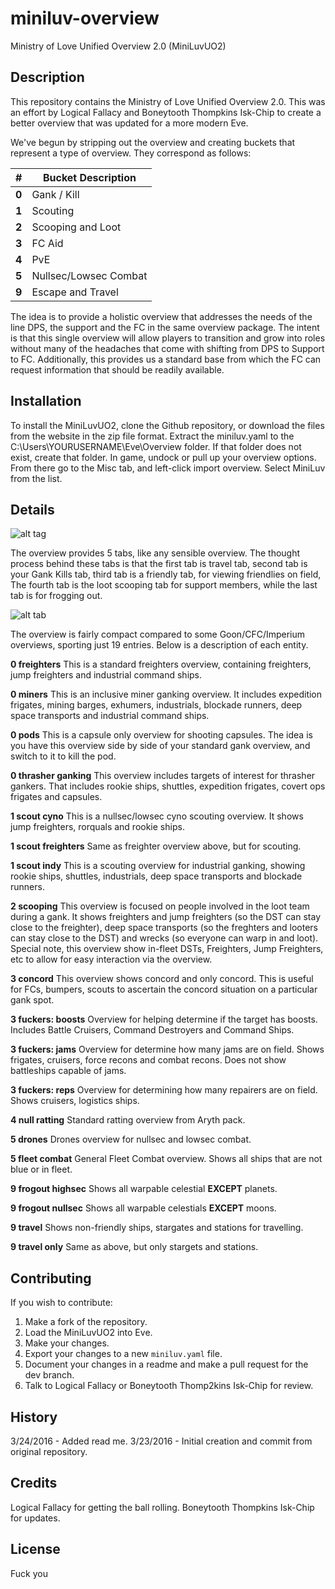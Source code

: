 # miniluv-overview

Ministry of Love Unified Overview 2.0 (MiniLuvUO2)

## Description

This repository contains the Ministry of Love Unified Overview 2.0.  This was an effort by Logical Fallacy and Boneytooth Thompkins Isk-Chip to create a better overview that was updated for a more modern Eve.

We've begun by stripping out the overview and creating buckets that represent a type of overview.  They correspond as follows:

| #     | Bucket Description    |
| :---: | --------------------- |
| **0** | Gank / Kill           |
| **1** | Scouting              |
| **2** | Scooping and Loot     |
| **3** | FC Aid                |
| **4** | PvE                   |
| **5** | Nullsec/Lowsec Combat |
| **9** | Escape and Travel     |

The idea is to provide a holistic overview that addresses the needs of the line DPS, the support and the FC in the same
overview package.  The intent is that this single overview will allow players to transition and grow into roles without
many of the headaches that come with shifting from DPS to Support to FC.  Additionally, this provides us a standard base
from which the FC can request information that should be readily available.

## Installation

To install the MiniLuvUO2, clone the Github repository, or download the files from the website in the zip file format.
Extract the miniluv.yaml to the C:\Users\YOURUSERNAME\Eve\Overview folder.  If that folder does not exist, create that
folder.  In game, undock or pull up your overview options.  From there go to the Misc tab, and left-click import
overview.  Select MiniLuv from the list.


## Details

![alt tag](http://i.imgur.com/YbCddZu.png)

The overview provides 5 tabs, like any sensible overview.  The thought process behind these tabs is that the first tab
is travel tab, second tab is your Gank Kills tab, third tab is a friendly tab, for viewing friendlies on field,  The
fourth tab is the loot scooping tab for support members, while the last tab is for frogging out.

![alt tab](http://i.imgur.com/1kMEScn.png)

The overview is fairly compact compared to some Goon/CFC/Imperium overviews, sporting just 19 entries.  Below is a
description of each entity.


**0   freighters** This is a standard freighters overview, containing freighters, jump freighters and industrial command ships.

**0   miners** This is an inclusive miner ganking overview.  It includes expedition frigates, mining barges, exhumers,
industrials, blockade runners, deep space transports and industrial command ships.

**0   pods** This is a capsule only overview for shooting capsules.  The idea is you have this overview side by side of your
standard gank overview, and switch to it to kill the pod.

**0   thrasher ganking** This overview includes targets of interest for thrasher gankers.  That includes rookie ships,
shuttles, expedition frigates, covert ops frigates and capsules.

**1   scout cyno** This is a nullsec/lowsec cyno scouting overview.  It shows jump freighters, rorquals and rookie ships.

**1   scout freighters** Same as freighter overview above, but for scouting.

**1   scout indy** This is a scouting overview for industrial ganking, showing rookie ships, shuttles, industrials,
deep space transports and blockade runners.

**2   scooping** This overview is focused on people involved in the loot team during a gank.  It shows freighters and
jump freighters (so the DST can stay close to the freighter), deep space transports (so the freghters and looters can
stay close to the DST) and wrecks (so everyone can warp in and loot).  Special note, this overview show in-fleet DSTs,
Freighters, Jump Freighters, etc to allow for easy interaction via the overview.

**3   concord** This overview shows concord and only concord.  This is useful for FCs, bumpers, scouts to ascertain
the concord situation on a particular gank spot.

**3   fuckers: boosts** Overview for helping determine if the target has boosts.  Includes Battle Cruisers, Command
Destroyers and Command Ships.

**3   fuckers: jams** Overview for determine how many jams are on field.  Shows frigates, cruisers, force recons and
combat recons.  Does not show battleships capable of jams.

**3   fuckers: reps** Overview for determining how many repairers are on field.  Shows cruisers, logistics ships.

**4   null ratting** Standard ratting overview from Aryth pack.

**5   drones** Drones overview for nullsec and lowsec combat.

**5   fleet combat** General Fleet Combat overview.  Shows all ships that are not blue or in fleet.

**9   frogout highsec** Shows all warpable celestial **EXCEPT** planets.

**9   frogout nullsec** Shows all warpable celestials **EXCEPT** moons.

**9   travel** Shows non-friendly ships, stargates and stations for travelling.

**9   travel only** Same as above, but only stargets and stations.

## Contributing

If you wish to contribute:

1. Make a fork of the repository.
2. Load the MiniLuvUO2 into Eve.
3. Make your changes.
4. Export your changes to a new `miniluv.yaml` file.
5. Document your changes in a readme and make a pull request for the dev branch.
6. Talk to Logical Fallacy or Boneytooth Thomp2kins Isk-Chip for review.

## History

3/24/2016 - Added read me.
3/23/2016 - Initial creation and commit from original repository.

## Credits

Logical Fallacy for getting the ball rolling.
Boneytooth Thompkins Isk-Chip for updates.

## License

Fuck you
